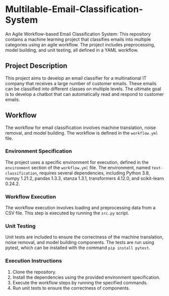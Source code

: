 # Multilable-Email-Classification-System
An Agile Workflow-based Email Classification System: This repository contains a machine learning project that classifies emails into multiple categories using an agile workflow. The project includes preprocessing, model building, and unit testing, all defined in a YAML workflow.
## Project Description

This project aims to develop an email classifier for a multinational IT company that receives a large number of customer emails. These emails can be classified into different classes on multiple levels. The ultimate goal is to develop a chatbot that can automatically read and respond to customer emails.

## Workflow

The workflow for email classification involves machine translation, noise removal, and model building. The workflow is defined in the `workflow.yml` file.

### Environment Specification

The project uses a specific environment for execution, defined in the `environment` section of the `workflow.yml` file. The environment, named `text-classification`, requires several dependencies, including Python 3.8, numpy 1.21.2, pandas 1.3.3, stanza 1.3.1, transformers 4.12.0, and scikit-learn 0.24.2.

### Workflow Execution

The workflow execution involves loading and preprocessing data from a CSV file. This step is executed by running the `src.py` script.

### Unit Testing

Unit tests are included to ensure the correctness of the machine translation, noise removal, and model building components. The tests are run using pytest, which can be installed with the command `pip install pytest`.

### Execution Instructions

1. Clone the repository.
2. Install the dependencies using the provided environment specification.
3. Execute the workflow steps by running the specified commands.
4. Run unit tests to ensure the correctness of components.

